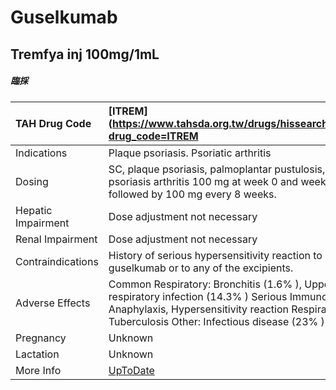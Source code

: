 # Guselkumab

## Tremfya inj 100mg/1mL

##### 臨採

| TAH Drug Code      | [ITREM](https://www.tahsda.org.tw/drugs/hissearch.php?drug_code=ITREM                                                                                                                               |
|:-------------------|:----------------------------------------------------------------------------------------------------------------------------------------------------------------------------------------------------|
| Indications        | Plaque psoriasis. Psoriatic arthritis                                                                                                                                                               |
| Dosing             | SC, plaque psoriasis, palmoplantar pustulosis, psoriasis arthritis 100 mg at week 0 and week 4, followed by 100 mg every 8 weeks.                                                                   |
| Hepatic Impairment | Dose adjustment not necessary                                                                                                                                                                       |
| Renal Impairment   | Dose adjustment not necessary                                                                                                                                                                       |
| Contraindications  | History of serious hypersensitivity reaction to guselkumab or to any of the excipients.                                                                                                             |
| Adverse Effects    | Common Respiratory: Bronchitis (1.6% ), Upper respiratory infection (14.3% ) Serious Immunologic: Anaphylaxis, Hypersensitivity reaction Respiratory: Tuberculosis Other: Infectious disease (23% ) |
| Pregnancy          | Unknown                                                                                                                                                                                             |
| Lactation          | Unknown                                                                                                                                                                                             |
| More Info          | [UpToDate](https://www.uptodate.com/contents/guselkumab-drug-information)                                                                                                                           |

